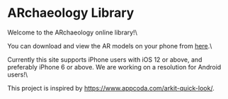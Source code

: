 # ARchaeology Library
Welcome to the ARchaeology online library!\

You can download and view the AR models on your phone from [here](https://lili0824.github.io/ARchaeology/).\

Currently this site supports iPhone users with iOS 12 or above, and preferably iPhone 6 or above.
We are working on a resolution for Android users!\

This project is inspired by https://www.appcoda.com/arkit-quick-look/.
